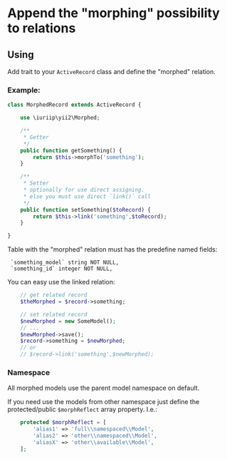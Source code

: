 Append the "morphing" possibility to relations
=====================

Using
-----

Add trait to your `ActiveRecord` class and define 
the "morphed" relation.

### Example:

```php
class MorphedRecord extends ActiveRecord {

    use \iuriip\yii2\Morphed;

    /**
     * Getter
     */
    public function getSomething() {
        return $this->morphTo('something');
    }

    /**
     * Setter
     * optionally for use direct assigning.
     * else you must use direct `link()` call
     */
    public function setSomething($toRecord) {
        return $this->link('something',$toRecord);
    }

}
```

Table with the "morphed" relation must has the predefine named fields:

~~~
 `something_model` string NOT NULL,
 `something_id` integer NOT NULL,
~~~

You can easy use the linked relation:

```php
    // get related record
    $theMorphed = $record->something;

    // set related record
    $newMorphed = new SomeModel();
    // ...
    $newMorphed->save();
    $record->something = $newMorphed;
    // or
    // $record->link('something',$newMorphed);
```

### Namespace

All morphed models use the parent model namespace on default.

If you need use the models from other namespace just define the protected/public 
`$morphReflect` array property. I.e.:

```php
    protected $morphReflect = [
        'alias1' => 'full\\namespaced\\Model',
        'alias2' => 'other\\namespaced\\Model',
        'aliasX' => 'other\\available\\Model',
    ];
```
